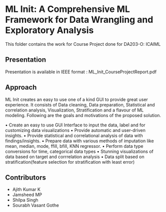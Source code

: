 # ML Init: A Comprehensive ML Framework for Data Wrangling and Exploratory Analysis

This folder contains the work for Course Project done for DA203-O: ICAIML

## Presentation

Presentation is available in IEEE format : ML_Init_CourseProjectReport.pdf

## Approach

ML Init creates an easy to use one of a kind GUI to provide great user experience. It consists of Data cleaning, Data preparation, Statistical and correlation analysis, Visualization, Stratification and a flavour of ML modeling. Following are the goals and motivations of the proposed solution.

• Create an easy to use GUI Interface to input the data, label and for customizing data visualizations
• Provide automatic and user-driven insights.
• Provide statistical and correlational analysis of data with
findings/insights.
• Prepare data with various methods of imputation like mean, median, mode, ffill, bfill, KNN regressor.
• Perform data type conversions for time, categorical data types
• Stunning visualizations of data based on target and corrrelation analysis
• Data split based on stratification(feature selection for stratification with least error)

## Contributors

- Ajith Kumar K
- Jamsheed MP
- Shilpa Singh
- Sourabh Vasant Gothe